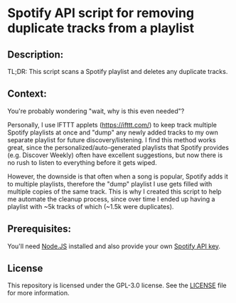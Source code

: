 # Spotify API script for removing duplicate tracks from a playlist 

## Description:
TL;DR: This script scans a Spotify playlist and deletes any duplicate tracks.

## Context:
You're probably wondering "wait, why is this even needed"?

Personally, I use IFTTT applets (https://ifttt.com/) to keep track multiple Spotify playlists at once and "dump" any newly added tracks to my own separate playlist for future discovery/listening. I find this method works great, since the personalized/auto-generated playlists that Spotify provides (e.g. Discover Weekly) often have excellent suggestions, but now there is no rush to listen to everything before it gets wiped.

However, the downside is that often when a song is popular, Spotify adds it to multiple playlists, therefore the "dump" playlist I use gets filled with multiple copies of the same track.
This is why I created this script to help me automate the cleanup process, since over time I ended up having a playlist with ~5k tracks of which (~1.5k were duplicates).

## Prerequisites:
You'll need [Node.JS](https://nodejs.org/) installed and also provide your own [Spotify API key](https://developer.spotify.com/documentation/web-api).

## License
This repository is licensed under the GPL-3.0 license. See the [LICENSE](LICENSE) file for more information.